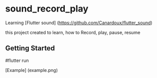 # sound_record_play

Learning [Flutter sound] (https://github.com/Canardoux/flutter_sound)

this project created to learn,  how to Record, play, pause, resume


## Getting Started

#flutter run

[Example] (example.png)
